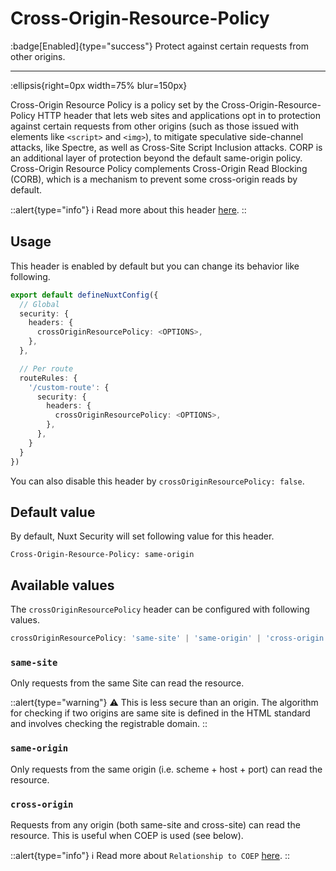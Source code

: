 # Cross-Origin-Resource-Policy

:badge[Enabled]{type="success"} Protect against certain requests from other origins.

---

:ellipsis{right=0px width=75% blur=150px}

Cross-Origin Resource Policy is a policy set by the Cross-Origin-Resource-Policy HTTP header that lets web sites and applications opt in to protection against certain requests from other origins (such as those issued with elements like `<script>` and `<img>`), to mitigate speculative side-channel attacks, like Spectre, as well as Cross-Site Script Inclusion attacks. CORP is an additional layer of protection beyond the default same-origin policy. Cross-Origin Resource Policy complements Cross-Origin Read Blocking (CORB), which is a mechanism to prevent some cross-origin reads by default.

::alert{type="info"}
ℹ Read more about this header [here](https://developer.mozilla.org/en-US/docs/Web/HTTP/Cross-Origin_Resource_Policy_(CORP)).
::

## Usage

This header is enabled by default but you can change its behavior like following.

```ts
export default defineNuxtConfig({
  // Global
  security: {
    headers: {
      crossOriginResourcePolicy: <OPTIONS>,
    },
  },

  // Per route
  routeRules: {
    '/custom-route': {
      security: {
        headers: {
          crossOriginResourcePolicy: <OPTIONS>,
        },
      },
    }
  }
})
```

You can also disable this header by `crossOriginResourcePolicy: false`.

## Default value

By default, Nuxt Security will set following value for this header.

```http
Cross-Origin-Resource-Policy: same-origin
```

## Available values

The `crossOriginResourcePolicy` header can be configured with following values.

```ts
crossOriginResourcePolicy: 'same-site' | 'same-origin' | 'cross-origin' | false;
```

### `same-site`

Only requests from the same Site can read the resource.

::alert{type="warning"}
⚠️ This is less secure than an origin. The algorithm for checking if two origins are same site is defined in the HTML standard and involves checking the registrable domain.
::

### `same-origin`

Only requests from the same origin (i.e. scheme + host + port) can read the resource.

### `cross-origin`

Requests from any origin (both same-site and cross-site) can read the resource. This is useful when COEP is used (see below).

::alert{type="info"}
ℹ Read more about `Relationship to COEP` [here](https://developer.mozilla.org/en-US/docs/Web/HTTP/Cross-Origin_Resource_Policy#relationship_to_cross-origin_embedder_policy_coep).
::
